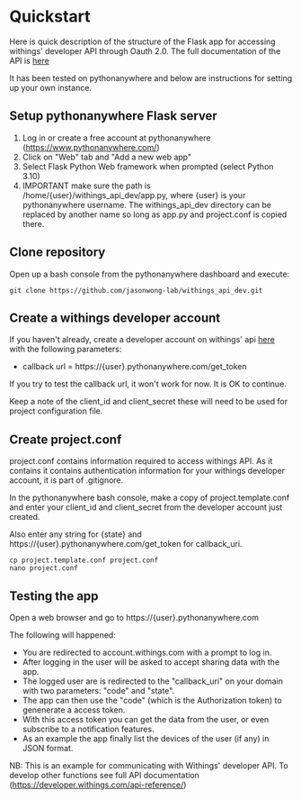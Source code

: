 # Quickstart

Here is quick description of the structure of the Flask app for accessing withings' developer API through Oauth 2.0. The full documentation
of the API is [here](https://developer.withings.com/)

It has been tested on pythonanywhere and below are instructions for setting up your own instance.

## Setup pythonanywhere Flask server

1. Log in or create a free account at pythonanywhere (https://www.pythonanywhere.com/)
2. Click on "Web" tab and "Add a new web app"
3. Select Flask Python Web framework when prompted (select Python 3.10)
4. IMPORTANT make sure the path is /home/{user}/withings_api_dev/app.py, where {user} is your pythonanywhere username. The withings_api_dev directory can be replaced by another name so long as app.py and project.conf is copied there.

## Clone repository

Open up a bash console from the pythonanywhere dashboard and execute:
```
git clone https://github.com/jasonwong-lab/withings_api_dev.git
```

## Create a withings developer account

If you haven't already, create a developer account on withings' api [here](https://account.withings.com/partner/add_oauth2)
with the following parameters:
* callback url = https://{user}.pythonanywhere.com/get_token

If you try to test the callback url, it won't work for now. It is OK to continue.

Keep a note of the client_id and client_secret these will need to be used for project configuration file.

## Create project.conf

project.conf contains information required to access withings API. As it contains it contains authentication information for your withings developer account, it is part of .gitignore.

In the pythonanywhere bash console, make a copy of project.template.conf and enter  your client_id and client_secret from the developer account just created.

Also enter any string for {state} and https://{user}.pythonanywhere.com/get_token for callback_uri.
```
cp project.template.conf project.conf
nano project.conf
```

## Testing the app

Open a web browser and go to https://{user}.pythonanywhere.com

The following will happened:
* You are redirected to account.withings.com with a prompt to log in.
* After logging in the user will be asked to accept sharing data with the app.
* The logged user are is redirected to the "callback_uri" on your domain with two parameters: "code" and "state".
* The app can then use the "code" (which is the Authorization token) to genenerate a access token.
* With this access token you can get the data from the user, or even subscribe to a notification features.
* As an example the app finally list the devices of the user (if any) in JSON format.


NB: This is an example for communicating with Withings' developer API. To develop other functions see full API documentation (https://developer.withings.com/api-reference/)

